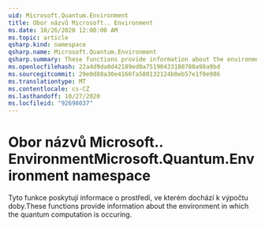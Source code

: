 ```yaml
---
uid: Microsoft.Quantum.Environment
title: Obor názvů Microsoft.. Environment
ms.date: 10/26/2020 12:00:00 AM
ms.topic: article
qsharp.kind: namespace
qsharp.name: Microsoft.Quantum.Environment
qsharp.summary: These functions provide information about the environment in which the quantum computation is occuring.
ms.openlocfilehash: 22a4d9da0d42189ed0a75190433180780a98a9bd
ms.sourcegitcommit: 29e0d88a30e4166fa580132124b0eb57e1f0e986
ms.translationtype: MT
ms.contentlocale: cs-CZ
ms.lasthandoff: 10/27/2020
ms.locfileid: "92698037"
---
```

# <a name="microsoftquantumenvironment-namespace"></a><span data-ttu-id="e62a2-102">Obor názvů Microsoft.. Environment</span><span class="sxs-lookup"><span data-stu-id="e62a2-102">Microsoft.Quantum.Environment namespace</span></span>

<span data-ttu-id="e62a2-103">Tyto funkce poskytují informace o prostředí, ve kterém dochází k výpočtu doby.</span><span class="sxs-lookup"><span data-stu-id="e62a2-103">These functions provide information about the environment in which the quantum computation is occuring.</span></span>

